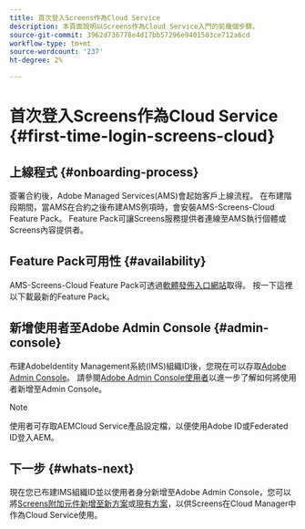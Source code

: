 ```yaml
---
title: 首次登入Screens作為Cloud Service
description: 本頁面說明以Screens作為Cloud Service入門的前幾個步驟。
source-git-commit: 3962d736778e4d17bb57296e9401503ce712a6cd
workflow-type: tm+mt
source-wordcount: '237'
ht-degree: 2%

---
```



# 首次登入Screens作為Cloud Service {#first-time-login-screens-cloud}


## 上線程式 {#onboarding-process}

簽署合約後，Adobe Managed Services(AMS)會起始客戶上線流程。 在布建階段期間，當AMS在合約之後布建AMS例項時，會安裝AMS-Screens-Cloud Feature Pack。 Feature Pack可讓Screens服務提供者連線至AMS執行個體或Screens內容提供者。

## Feature Pack可用性 {#availability}

AMS-Screens-Cloud Feature Pack可透過[軟體發佈入口網站](https://experience.adobe.com/#/downloads/content/software-distribution/en/aemcloud.html)取得。
按一下這裡以下載最新的Feature Pack。

## 新增使用者至Adobe Admin Console {#admin-console}

布建AdobeIdentity Management系統(IMS)組織ID後，您現在可以存取[Adobe Admin Console](https://adminconsole.adobe.com/)。 請參閱[Adobe Admin Console使用者](https://helpx.adobe.com/enterprise/admin-guide.html/enterprise/using/users.ug.html)以進一步了解如何將使用者新增至Admin Console。

>[!NOTE]
>使用者可存取AEMCloud Service產品設定檔，以便使用Adobe ID或Federated ID登入AEM。

## 下一步 {#whats-next}

現在您已布建IMS組織ID並以使用者身分新增至Adobe Admin Console，您可以將[Screens附加元件新增至新方案](/help/screens-cloud/onboarding-screens-cloud/add-on-new-program-screens-cloud.md)或[現有方案](/help/screens-cloud/onboarding-screens-cloud/add-on-existing-program-screens-cloud.md)，以供Screens在Cloud Manager中作為Cloud Service使用。